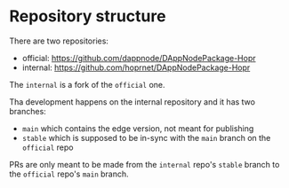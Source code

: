 # Repository structure


There are two repositories:

- official: https://github.com/dappnode/DAppNodePackage-Hopr
- internal: https://github.com/hoprnet/DAppNodePackage-Hopr

The `internal` is a fork of the `official` one. 

Tha development happens on the internal repository and it has two branches:

- `main` which contains the edge version, not meant for publishing
- `stable` which is supposed to be in-sync with the `main` branch on the `official` repo


PRs are only meant to be made from the `internal` repo's `stable` branch to the `official` repo's `main` branch.



